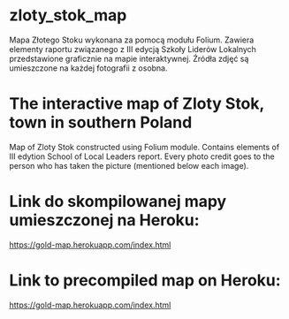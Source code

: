 # zloty_stok_map
Mapa Złotego Stoku wykonana za pomocą modułu Folium. Zawiera elementy raportu związanego z III edycją Szkoły Liderów Lokalnych przedstawione graficznie na mapie interaktywnej. Źródła zdjęć są umieszczone na każdej fotografii z osobna.

# The interactive map of Zloty Stok, town in southern Poland

Map of Zloty Stok constructed using Folium module. Contains elements of III edytion School of Local Leaders report. Every photo credit goes to the person who has taken the picture (mentioned below each image).

# Link do skompilowanej mapy umieszczonej na Heroku:
https://gold-map.herokuapp.com/index.html
# Link to precompiled map on Heroku:
https://gold-map.herokuapp.com/index.html
